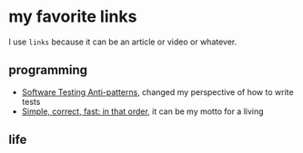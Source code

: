 # my favorite links
I use `links` because it can be an article or video or whatever.

## programming
- [Software Testing Anti-patterns](http://blog.codepipes.com/testing/software-testing-antipatterns.html), changed my perspective of how to write tests
- [Simple, correct, fast: in that order](https://drewdevault.com/2018/07/09/Simple-correct-fast.html), it can be my motto for a living

## life
